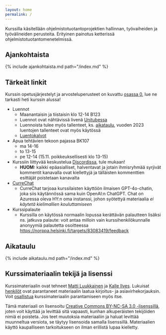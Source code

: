 ```yaml
---
layout: home
permalink: /
---
```


Kurssilla käsitellään ohjelmistotuotantoprojektien hallinnan, työvaiheiden ja työvälineiden perusteita. Erityinen
painotus ketterissä ohjelmistotuotantomenetelmissä.

## Ajankohtaista

{% include ajankohtaista.md path="/index.md" %}

## Tärkeät linkit

Kurssin opetusjärjestelyt ja arvosteluperusteet on kuvattu [osassa 0](/osa0), lue ne tarkasti heti kurssin alussa!

- Luennot
  - Maanantaisin ja tiistaisin klo 12-14 B123
  - Luennot ovat nähtävissä livenä [Unitubessa](https://video.helsinki.fi/unitube/live-stream.html?room=l10) 
  - Luennoista tulee myös tallenteet, ks. [aikataulu](/#aikataulu), vuoden 2023 luentojen tallenteet ovat myös käytössä
  - [Luentokalvot](https://github.com/ohjelmistotuotanto-hy/slides-24)
- Apua tehtävien tekoon pajassa BK107
  - ma 14-16
  - to 13-15
  - pe 12-14 (15.11. poikkeuksellisesti klo 13-15)
- Kurssiin liittyvää keskustelua [Discordissa](https://study.cs.helsinki.fi/discord/join/ohtu), tule mukaan!
  - **HUOM:** kaikki epäasialliset, halventavat ja jotain ihmisryhmää syrjivät kommentit kanavalla ovat kiellettyjä ja tälläisten kommenttien esittäjät poistetaan kanavalta
- [CurreChat](https://curre.helsinki.fi/chat/hy-opt-cur-2425-7a893cd5-d161-4815-ac8e-422dd8953ff9)
  - CurreChat tarjoaa kurssilaisten käyttöön ilmaisen GPT-4o-chatin, joka siis käytännössä sama kuin OpenAI:n ChatGPT. Chat on Azuressa oleva HY:n oma instanssi, johon syötettyä materiaalia *ei käytetä kielimallien kouluttamiseen*
- Kurssipalaute
  - Kurssilla on käytössä normaalin lopussa kerättävän palautteen lisäksi ns. jatkuva palaute: voit antaa milloin vain kurssihenkilökunnalle anonyymiä palautetta osoitteessa <https://norppa.helsinki.fi/targets/83083419/feedback>

## Aikataulu

{% include aikataulu.md path="/index.md" %}

## Kurssimateriaalin tekijä ja lisenssi

Kurssimateriaalin ovat tehneet <a href="https://github.com/mluukkai">Matti Luukkainen</a> ja <a href="https://github.com/Kaltsoon">Kalle Ilves</a>. Lukuisat <a href="https://github.com/ohjelmistotuotanto-hy/ohjelmistotuotanto-hy.github.io/graphs/contributors">henkilöt</a> ovat parantaneet materiaalin laatua kirjoitus- ja asiavirhekorjauksin. Voit <a href="/osa0#typoja-materiaalissa">osallistua</a> kurssimateriaalin parantamiseen myös itse.

Tämä materiaali on lisensoitu <a rel="license" href="http://creativecommons.org/licenses/by-nc-sa/3.0/">Creative Commons BY-NC-SA 3.0 -lisenssillä</a>, joten voit käyttää ja levittää sitä vapaasti, kunhan alkuperäisten tekijöiden nimiä ei poisteta. Jos teet muutoksia materiaaliin ja haluat levittää muunneltua versiota, se täytyy lisensoida samalla lisenssillä. Materiaalien käyttö kaupalliseen tarkoitukseen on ilman erillistä lupaa kielletty.
